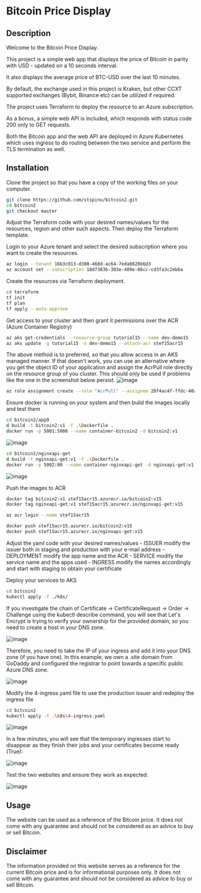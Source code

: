 # Bitcoin Price Display


## Description

Welcome to the Bitcoin Price Display.

This project is a simple web app that displays the price of Bitcoin in parity with USD - updated on a 10 seconds interval.

It also displays the average price of BTC-USD over the last 10 minutes. 

By default, the exchange used in this project is Kraken, but other CCXT supported exchanges (Bybit, Binance etc) can be utilized if required. 

The project uses Terraform to deploy the resource to an Azure subscription. 

As a bonus, a simple web API is included, which responds with status code 200 only to GET requests.

Both the Bitcoin app and the web API are deployed in Azure Kubernetes which uses ingress to do routing between the two service and perform the TLS termination as well. 

## Installation

Clone the project so that you have a copy of the working files on your computer.

```bash
git clone https://github.com/stspinu/bitcoin2.git
cd bitcoin2
git checkout master
```
Adjust the Terraform code with your desired names/values for the resources, region and other such aspects. Then deploy the Terraform template. 

Login to your Azure tenant and select the desired subscription where you want to create the resources.


```bash
az login --tenant 16b3c013-d300-468d-ac64-7eda0820b6d3
az account set --subscription 18d7383b-303e-489e-86cc-cd3fa3c2eb6a
```
Create the resources via Terraform deployment.

```bash
cd terraform
tf init
tf plan
tf apply --auto-approve
```

Get access to your cluster and then grant it permissions over the ACR (Azure Container Registry)

```bash
az aks get-credentials --resource-group tutorial15 --name dev-demo15
az aks update -g tutorial15 -n dev-demo15 --attach-acr stef15acr15
```
The above method is to preferred, so that you allow access in an AKS managed manner. If that doesn’t work, you can use an alternative where you get the object ID of your application and assign the AcrPull role directly on the resource group of you cluster. This should only be used if problems like the one in the screenshot below persist.
![image](https://github.com/stspinu/bitcoin2/assets/46924453/c7e23efb-87be-456c-a3d7-d5f73775c6a4)


```bash
az role assignment create --role "AcrPull" --assignee 28f4ac4f-ffdc-40a1-83f0-d774f7b068e5 --scope /subscriptions/18d7383b-303e-489e-86cc-cd3fa3c2eb6a/resourceGroups/tutorial15-dev-demo15
```
Ensure docker is running on your system and then build the images locally and test them

```bash
cd bitcoin2/app0
d build -t bitcoin2:v1 -f .\Dockerfile .
docker run -p 5001:5006 --name container-bitcoin2 -d bitcoin2:v1
```
![image](https://github.com/stspinu/bitcoin2/assets/46924453/4b9de191-755d-4699-bd49-c99a41eadbfc)


```bash
cd bitcoin2/nginxapi-get
d build -t nginxapi-get:v1 -f .\Dockerfile .
docker run -p 5002:80 --name container-nginxapi-get -d nginxapi-get:v1
```
![image](https://github.com/stspinu/bitcoin2/assets/46924453/7322fc98-c98c-4d3e-bce3-8608e64921c1)

Push the images to ACR

```bash
docker tag bitcoin2:v1 stef15acr15.azurecr.io/bitcoin2:v15
docker tag nginxapi-get:v1 stef15acr15.azurecr.io/nginxapi-get:v15

az acr login --name stef15acr15

docker push stef15acr15.azurecr.io/bitcoin2:v15
docker push stef15acr15.azurecr.io/nginxapi-get:v15
```
Adjust the yaml code with your desired names/values
	- ISSUER modify the issuer both in staging and production with your e-mail address
	- DEPLOYMENT modify the app name and the ACR
	- SERVICE modify the service name and the apps used
	- INGRESS modify the names accordingly and start with staging to obtain your certificate
	

Deploy your services to AKS

```bash
cd bitcoin2
kubectl apply -f ./k8s/
```
If you investigate the chain of Certificate -> CertificateRequest -> Order -> Challenge using the kubectl describe command, you will see that Let's Encrypt is trying to verify your ownership for the provided domain, so you need to create a host in your DNS zone. 

![image](https://github.com/stspinu/bitcoin2/assets/46924453/882fa0ea-6d74-4302-b372-8a218cf97a18)


Therefore, you need to take the IP of your ingress and add it into your DNS zone (if you have one). In this example, we own a .site domain from GoDaddy and configured the registrar to point towards a specific public Azure DNS zone.

![image](https://github.com/stspinu/bitcoin2/assets/46924453/33e43e9f-75a0-4a4f-97a5-47e67a7519a2)


Modify the 4-ingress.yaml file to use the production issuer and redeploy the ingress file


```bash
cd bitcoin2
kubectl apply -f .\k8s\4-ingress.yaml
```

![image](https://github.com/stspinu/bitcoin2/assets/46924453/df6a807f-26b3-4557-b3f0-0eb5b6d3351b)


In a few minutes, you will see that the temporary ingresses start to disappear as they finish their jobs and your certificates become ready (True):

![image](https://github.com/stspinu/bitcoin2/assets/46924453/4350169d-44e3-41bf-8d84-d7e233d81612)


Test the two websites and ensure they work as expected. 

![image](https://github.com/stspinu/bitcoin2/assets/46924453/02497b73-8777-40fe-823f-7169eb5f286e)

## Usage
The website can be used as a reference of the Bitcoin price. It does not come with any guarantee and should not be considered as an advice to buy or sell Bitcoin. 

## Disclaimer
The information provided on this website serves as a reference for the current Bitcoin price and is for informational purposes only. It does not come with any guarantee and should not be considered as advice to buy or sell Bitcoin.

